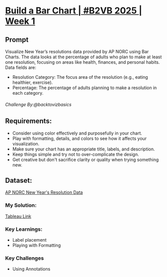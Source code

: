 # [Build a Bar Chart | #B2VB 2025 | Week 1](https://data.world/back2vizbasics/2025week-1-build-a-bar-chart)

## Prompt
Visualize New Year’s resolutions data provided by AP NORC using Bar Charts. 
The data looks at the percentage of adults who plan to make at least one resolution, focusing on areas like health, finances, and personal habits.
Data fields are:
- Resolution Category: The focus area of the resolution (e.g., eating healthier, exercise).
- Percentage: The percentage of adults planning to make a resolution in each category.
###### Challenge By:@backtovizbasics

## Requirements:
- Consider using color effectively and purposefully in your chart.
- Play with formatting, details, and colors to see how it affects your visualization.
- Make sure your chart has an appropriate title, labels, and description.
- Keep things simple and try not to over-complicate the design.
- Get creative but don't sacrifice clarity or quality when trying something new.
  
## Dataset:
[AP NORC New Year's Resolution Data](https://apnorc.org/projects/republicans-are-expecting-2025-will-result-in-an-improvement-in-their-own-lives-and-for-the-country/?doing_wp_cron=1736774600.7326130867004394531250)

### My Solution:
[Tableau Link](https://haproxy-traffic-splitter/views/B2VB2025Week1BuildaBarChartV2/B2VB2025Week2-BuildaBarChart-V2?:language=en-US&:sid=&:redirect=auth&:display_count=n&:origin=viz_share_link)

### Key Learnings:
- Label placement
- Playing with Formatting
  
### Key Challenges
- Using Annotations

